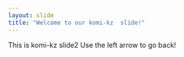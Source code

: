 ```yaml
---
layout: slide
title: "Welcome to our komi-kz  slide!"
---
```

This is komi-kz slide2
Use the left arrow to go back!
